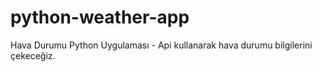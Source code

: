 # python-weather-app
Hava Durumu Python Uygulaması - Api kullanarak hava durumu bilgilerini çekeceğiz.
